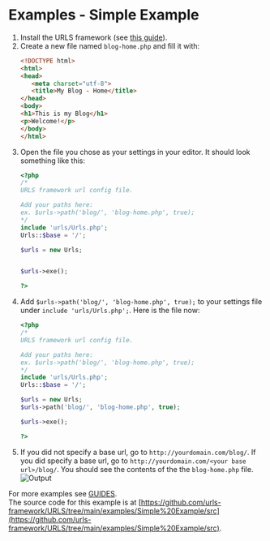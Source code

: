 # Examples - Simple Example
1. Install the URLS framework (see [this guide](https://github.com/urls-framework/URLS/blob/main/guides/INSTALL.md)).
2. Create a new file named `blog-home.php` and fill it with:
   ```HTML
   <!DOCTYPE html>
   <html>
   <head>
      <meta charset="utf-8">
      <title>My Blog - Home</title>
   </head>
   <body>
   <h1>This is my Blog</h1>
   <p>Welcome!</p>
   </body>
   </html>
   ```
3. Open the file you chose as your settings in your editor. It should look something like this:
   ```PHP
   <?php
   /*
   URLS framework url config file.
   
   Add your paths here:
   ex. $urls->path('blog/', 'blog-home.php', true);
   */
   include 'urls/Urls.php';
   Urls::$base = '/';
   
   $urls = new Urls;
   
   
   $urls->exe();
   
   ?>
   ```
4. Add `$urls->path('blog/', 'blog-home.php', true);` to your settings file under `include 'urls/Urls.php';`. Here is the file now:
   ```PHP
   <?php
   /*
   URLS framework url config file.
   
   Add your paths here:
   ex. $urls->path('blog/', 'blog-home.php', true);
   */
   include 'urls/Urls.php';
   Urls::$base = '/';
   
   $urls = new Urls;
   $urls->path('blog/', 'blog-home.php', true);
   
   $urls->exe();
   
   ?>
   ```
5. If you did not specify a base url, go to `http://yourdomain.com/blog/`. If you did specify a base url, go to `http://yourdomain.com/<your base url>/blog/`. You should see the contents of the the `blog-home.php` file.
![Output](https://github.com/urls-framework/URLS/blob/main/examples/Simple%20Example/example1.png?raw=true)

For more examples see [GUIDES](https://github.com/urls-framework/URLS/blob/main/GUIDES.md).  
The source code for this example is at [https://github.com/urls-framework/URLS/tree/main/examples/Simple%20Example/src](https://github.com/urls-framework/URLS/tree/main/examples/Simple%20Example/src).
